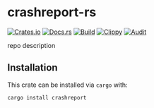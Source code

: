 # crashreport-rs
[![Crates.io](https://img.shields.io/crates/v/crashreport)](https://crates.io/crates/crashreport) 
[![Docs.rs](https://docs.rs/crashreport/badge.svg)](https://docs.rs/crashreport) 
[![Build](https://github.com/Ewpratten/crashreport-rs/actions/workflows/build.yml/badge.svg)](https://github.com/Ewpratten/crashreport-rs/actions/workflows/build.yml)
[![Clippy](https://github.com/Ewpratten/crashreport-rs/actions/workflows/clippy.yml/badge.svg)](https://github.com/Ewpratten/crashreport-rs/actions/workflows/clippy.yml)
[![Audit](https://github.com/Ewpratten/crashreport-rs/actions/workflows/audit.yml/badge.svg)](https://github.com/Ewpratten/crashreport-rs/actions/workflows/audit.yml)


repo description

## Installation

This crate can be installed via `cargo` with:

```sh
cargo install crashreport
```
